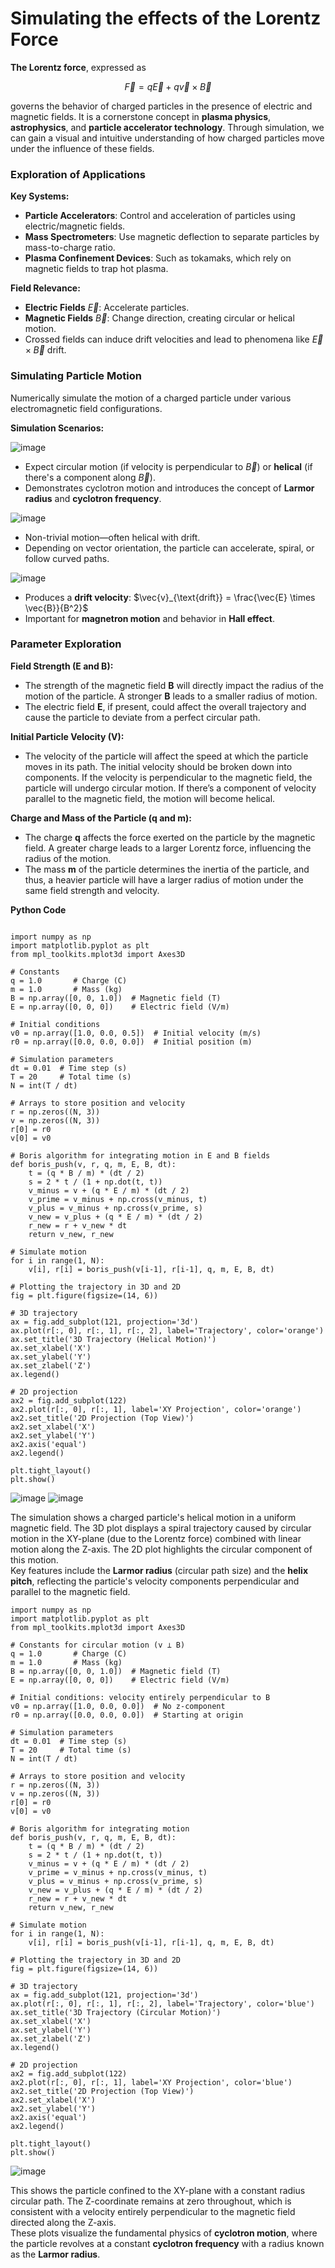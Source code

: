 # Simulating the effects of the Lorentz Force

**The Lorentz force**, expressed as

$$\vec{F} = q\vec{E} + q\vec{v} \times \vec{B}$$  

governs the behavior of charged particles in the presence of electric and magnetic fields. It is a cornerstone concept in **plasma physics**, **astrophysics**, and **particle accelerator technology**. Through simulation, we can gain a visual and intuitive understanding of how charged particles move under the influence of these fields.

### Exploration of Applications

**Key Systems:**
- **Particle Accelerators**: Control and acceleration of particles using electric/magnetic fields.
- **Mass Spectrometers**: Use magnetic deflection to separate particles by mass-to-charge ratio.
- **Plasma Confinement Devices**: Such as tokamaks, which rely on magnetic fields to trap hot plasma.

**Field Relevance:**
- **Electric Fields** $\vec{E}$: Accelerate particles.
- **Magnetic Fields** $\vec{B}$: Change direction, creating circular or helical motion.
- Crossed fields can induce drift velocities and lead to phenomena like $\vec{E} \times \vec{B}$ drift.

### Simulating Particle Motion

Numerically simulate the motion of a charged particle under various electromagnetic field configurations.

**Simulation Scenarios:**

![image](https://github.com/user-attachments/assets/731e1e52-2506-4795-b979-8dbcedabe76a)

- Expect circular motion (if velocity is perpendicular to $\vec{B}$) or **helical** (if there's a component along $\vec{B}$).
- Demonstrates cyclotron motion and introduces the concept of **Larmor radius** and **cyclotron frequency**.

![image](https://github.com/user-attachments/assets/f15af851-73a9-4ef0-95c9-ca24a454b417)

- Non-trivial motion—often helical with drift.
- Depending on vector orientation, the particle can accelerate, spiral, or follow curved paths.

![image](https://github.com/user-attachments/assets/de06c814-c144-4a25-a102-1d8126d128bd)

- Produces a **drift velocity**: $\vec{v}_{\text{drift}} = \frac{\vec{E} \times \vec{B}}{B^2}$
- Important for **magnetron motion** and behavior in **Hall effect**.

### Parameter Exploration

**Field Strength (E and B):**
- The strength of the magnetic field **B** will directly impact the radius of the motion of the particle. A stronger **B** leads to a smaller radius of motion.
- The electric field **E**, if present, could affect the overall trajectory and cause the particle to deviate from a perfect circular path.

**Initial Particle Velocity (V):**
- The velocity of the particle will affect the speed at which the particle moves in its path. The initial velocity should be broken down into components. If the velocity is perpendicular to the magnetic field, the particle will undergo circular motion. If there’s a component of velocity parallel to the magnetic field, the motion will become helical.

**Charge and Mass of the Particle (q and m):**
- The charge **q** affects the force exerted on the particle by the magnetic field. A greater charge leads to a larger Lorentz force, influencing the radius of the motion.
- The mass **m** of the particle determines the inertia of the particle, and thus, a heavier particle will have a larger radius of motion under the same field strength and velocity.

**Python Code**

<pre><code class="language-python">
import numpy as np
import matplotlib.pyplot as plt
from mpl_toolkits.mplot3d import Axes3D

# Constants
q = 1.0       # Charge (C)
m = 1.0       # Mass (kg)
B = np.array([0, 0, 1.0])  # Magnetic field (T)
E = np.array([0, 0, 0])    # Electric field (V/m)

# Initial conditions
v0 = np.array([1.0, 0.0, 0.5])  # Initial velocity (m/s)
r0 = np.array([0.0, 0.0, 0.0])  # Initial position (m)

# Simulation parameters
dt = 0.01  # Time step (s)
T = 20     # Total time (s)
N = int(T / dt)

# Arrays to store position and velocity
r = np.zeros((N, 3))
v = np.zeros((N, 3))
r[0] = r0
v[0] = v0

# Boris algorithm for integrating motion in E and B fields
def boris_push(v, r, q, m, E, B, dt):
    t = (q * B / m) * (dt / 2)
    s = 2 * t / (1 + np.dot(t, t))
    v_minus = v + (q * E / m) * (dt / 2)
    v_prime = v_minus + np.cross(v_minus, t)
    v_plus = v_minus + np.cross(v_prime, s)
    v_new = v_plus + (q * E / m) * (dt / 2)
    r_new = r + v_new * dt
    return v_new, r_new

# Simulate motion
for i in range(1, N):
    v[i], r[i] = boris_push(v[i-1], r[i-1], q, m, E, B, dt)

# Plotting the trajectory in 3D and 2D
fig = plt.figure(figsize=(14, 6))

# 3D trajectory
ax = fig.add_subplot(121, projection='3d')
ax.plot(r[:, 0], r[:, 1], r[:, 2], label='Trajectory', color='orange')
ax.set_title('3D Trajectory (Helical Motion)')
ax.set_xlabel('X')
ax.set_ylabel('Y')
ax.set_zlabel('Z')
ax.legend()

# 2D projection
ax2 = fig.add_subplot(122)
ax2.plot(r[:, 0], r[:, 1], label='XY Projection', color='orange')
ax2.set_title('2D Projection (Top View)')
ax2.set_xlabel('X')
ax2.set_ylabel('Y')
ax2.axis('equal')
ax2.legend()

plt.tight_layout()
plt.show()
</code></pre>

![image](https://github.com/user-attachments/assets/ef16ebc4-85b7-4ba5-ab6e-2baa1e0e757a)
![image](https://github.com/user-attachments/assets/3c92c261-ad98-4e76-86da-f97d0acea338)

The simulation shows a charged particle's helical motion in a uniform magnetic field. The 3D plot displays a spiral trajectory caused by circular motion in the XY-plane (due to the Lorentz force) combined with linear motion along the Z-axis. The 2D plot highlights the circular component of this motion.  
Key features include the **Larmor radius** (circular path size) and the **helix pitch**, reflecting the particle's velocity components perpendicular and parallel to the magnetic field.

<pre><code class="language-python">import numpy as np
import matplotlib.pyplot as plt
from mpl_toolkits.mplot3d import Axes3D

# Constants for circular motion (v ⊥ B)
q = 1.0       # Charge (C)
m = 1.0       # Mass (kg)
B = np.array([0, 0, 1.0])  # Magnetic field (T)
E = np.array([0, 0, 0])    # Electric field (V/m)

# Initial conditions: velocity entirely perpendicular to B
v0 = np.array([1.0, 0.0, 0.0])  # No z-component
r0 = np.array([0.0, 0.0, 0.0])  # Starting at origin

# Simulation parameters
dt = 0.01  # Time step (s)
T = 20     # Total time (s)
N = int(T / dt)

# Arrays to store position and velocity
r = np.zeros((N, 3))
v = np.zeros((N, 3))
r[0] = r0
v[0] = v0

# Boris algorithm for integrating motion
def boris_push(v, r, q, m, E, B, dt):
    t = (q * B / m) * (dt / 2)
    s = 2 * t / (1 + np.dot(t, t))
    v_minus = v + (q * E / m) * (dt / 2)
    v_prime = v_minus + np.cross(v_minus, t)
    v_plus = v_minus + np.cross(v_prime, s)
    v_new = v_plus + (q * E / m) * (dt / 2)
    r_new = r + v_new * dt
    return v_new, r_new

# Simulate motion
for i in range(1, N):
    v[i], r[i] = boris_push(v[i-1], r[i-1], q, m, E, B, dt)

# Plotting the trajectory in 3D and 2D
fig = plt.figure(figsize=(14, 6))

# 3D trajectory
ax = fig.add_subplot(121, projection='3d')
ax.plot(r[:, 0], r[:, 1], r[:, 2], label='Trajectory', color='blue')
ax.set_title('3D Trajectory (Circular Motion)')
ax.set_xlabel('X')
ax.set_ylabel('Y')
ax.set_zlabel('Z')
ax.legend()

# 2D projection
ax2 = fig.add_subplot(122)
ax2.plot(r[:, 0], r[:, 1], label='XY Projection', color='blue')
ax2.set_title('2D Projection (Top View)')
ax2.set_xlabel('X')
ax2.set_ylabel('Y')
ax2.axis('equal')
ax2.legend()

plt.tight_layout()
plt.show()
</code></pre>

![image](https://github.com/user-attachments/assets/94ee6df1-2659-4769-a677-17771c9ae0bf)


This shows the particle confined to the XY-plane with a constant radius circular path. The Z-coordinate remains at zero throughout, which is consistent with a velocity entirely perpendicular to the magnetic field directed along the Z-axis.  
These plots visualize the fundamental physics of **cyclotron motion**, where the particle revolves at a constant **cyclotron frequency** with a radius known as the **Larmor radius**.

